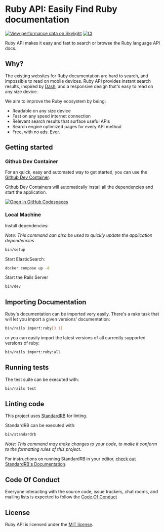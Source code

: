 # Ruby API: Easily Find Ruby documentation

[![View performance data on Skylight](https://badges.skylight.io/status/k1noEyWLdXuJ.svg)](https://oss.skylight.io/app/applications/k1noEyWLdXuJ)
[![CI](https://github.com/rubyapi/rubyapi/workflows/CI/badge.svg?branch=master)](https://github.com/rubyapi/rubyapi/actions?query=workflow%3ACI+branch%3Amaster)

Ruby API makes it easy and fast to search or browse the Ruby language API docs.

## Why?

The existing websites for Ruby documentation are hard to search, and impossible to read on mobile devices. Ruby API provides instant search results, inspired by [Dash](http://kapeli.com/dash), and a responsive design that's easy to read on any size device.

We aim to improve the Ruby ecosystem by being:

* Readable on any size device
* Fast on any speed internet connection
* Relevant search results that surface useful APIs
* Search engine optimized pages for every API method
* Free, with no ads. Ever.

## Getting started

### Github Dev Container

For an quick, easy and automated way to get started, you can use the [Github Dev Container](https://docs.github.com/en/codespaces/setting-up-your-project-for-codespaces/introduction-to-dev-containers).

Github Dev Containers will automatically install all the dependencies and start the application.

[![Open in GitHub Codespaces](https://github.com/codespaces/badge.svg)](https://github.com/codespaces/new?hide_repo_select=true&ref=main&repo=165846166&machine=basicLinux32gb&devcontainer_path=.devcontainer%2Fdevcontainer.json&location=EastUs)

### Local Machine

Install dependencies:

_Note: This command can also be used to quickly update the application dependencies_

```sh
bin/setup
```

Start ElasticSearch:

```sh
docker compose up -d
```

Start the Rails Server

```sh
bin/dev
```

## Importing Documentation

Ruby's documentation can be imported very easily. There's a rake task that will let you import a given versions' documentation:

```sh
bin/rails import:ruby[3.1]
```

or you can easily import the latest versions of all currently supported versions of ruby:

```sh
bin/rails import:ruby:all
```

## Running tests

The test suite can be executed with:

```sh
bin/rails test
```

## Linting code

This project uses [StandardRB](https://github.com/testdouble/standard) for linting.

StandardRB can be executed with:

```sh
bin/standardrb
```

_Note: This command may make changes to your code, to make it conform to the formatting rules of
this project._

For instructions on running StandardRB in your editor, [check out StandardRB's Documentation](https://github.com/testdouble/standard#how-do-i-run-standard-in-my-editor).

## Code Of Conduct

Everyone interacting with the source code, issue trackers, chat rooms, and mailing lists is expected to follow the [Code Of Conduct](https://github.com/rubyapi/rubyapi/blob/master/CODE_OF_CONDUCT.md)

## License

Ruby API is licensed under the [MIT license](https://github.com/rubyapi/rubyapi/blob/master/LICENSE.md).
